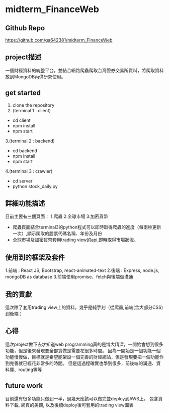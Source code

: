 # midterm_FinanceWeb

## Github Repo
  https://github.com/ga642381/midterm_FinanceWeb

## project描述 
一個財經資料的統整平台，並結合網路爬蟲爬取台灣證券交易所資料，將爬取資料放到MongoDB內供研究使用。

## get started
1. clone the repository
2. (terminal 1 : client)

* cd client
* npm install
* npm start

3.(terminal 2 : backend)

* cd backend
* npm install 
* npm start

4.(terminal 3 : crawler)
* cd server
* python stock_daily.py

## 詳細功能描述
目前主要有三個頁面：
1.爬蟲
2.全球市場
3.加密貨幣

* 爬蟲頁面結合terminal3的python程式可以即時取得爬蟲的進度（每兩秒更新一次）,顯示爬取的股票代碼名稱、年份及月份
* 全球市場及加密貨幣套用trading view的api,即時取得市場狀況。

## 使用到的框架及套件
1.前端 : React JS, Bootstrap, react-animated-text
2.後端 : Express, node.js, mongoDB as database
3.前端使用promise、fetch與後端做溝通

## 我的貢獻
這次除了套用trading view上的資料，幾乎是純手刻（從爬蟲,前端(含大部分CSS)到後端 ）


## 心得
這次project做下去才知道web programming真的是博大精深，一開始會想到很多功能，但是後來發現要全部實做是需要花很多時間。
因為一開始是一個功能一個功能慢慢做，目標就是希望能架設一個完善的財經網站，但是發現要把一個功能作到完善就已經花非常多的時間。
但是這過程確實也學到很多，前後端的溝通、資料庫、routing等等



## future work
目前還有很多功能只做到一半，過幾天應該可以做完並deploy到AWS上。
包含資料下載, 網頁的美觀, 以及後續deploy後可套用的trading view圖表



